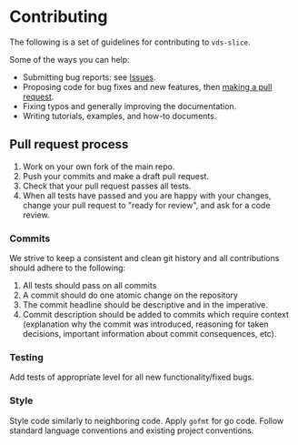 # Contributing

The following is a set of guidelines for contributing to `vds-slice`.

Some of the ways you can help:

- Submitting bug reports: see
  [Issues](https://github.com/equinor/vds-slice/issues).
- Proposing code for bug fixes and new features, then [making a pull
  request](https://docs.github.com/en/pull-requests/collaborating-with-pull-requests/proposing-changes-to-your-work-with-pull-requests/about-pull-requests).
- Fixing typos and generally improving the documentation.
- Writing tutorials, examples, and how-to documents.

## Pull request process

1. Work on your own fork of the main repo.
1. Push your commits and make a draft pull request.
1. Check that your pull request passes all tests.
1. When all tests have passed and you are happy with your changes, change your
   pull request to "ready for review", and ask for a code review.


### Commits

We strive to keep a consistent and clean git history and all contributions
should adhere to the following:

1. All tests should pass on all commits
1. A commit should do one atomic change on the repository
1. The commit headline should be descriptive and in the imperative.
1. Commit description should be added to commits which require context
   (explanation why the commit was introduced, reasoning for taken decisions,
   important information about commit consequences, etc).


### Testing
Add tests of appropriate level for all new functionality/fixed bugs.


### Style
Style code similarly to neighboring code. Apply `gofmt` for go code. Follow
standard language conventions and existing project conventions.
